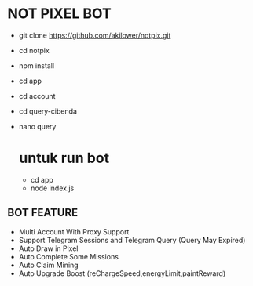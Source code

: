 # NOT PIXEL BOT

- git clone https://github.com/akilower/notpix.git
- cd notpix
- npm install
- cd app
- cd account
- cd query-cibenda
- nano query

  # untuk run bot
  - cd app
  - node index.js

## BOT FEATURE

- Multi Account With Proxy Support
- Support Telegram Sessions and Telegram Query (Query May Expired)
- Auto Draw in Pixel
- Auto Complete Some Missions
- Auto Claim Mining
- Auto Upgrade Boost (reChargeSpeed,energyLimit,paintReward)

